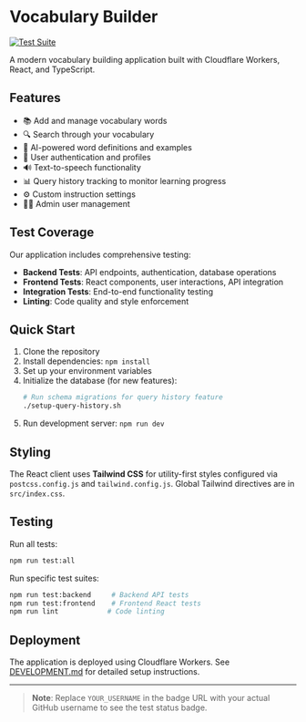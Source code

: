 # Vocabulary Builder

[![Test Suite](https://github.com/YOUR_USERNAME/vocab-app/actions/workflows/test.yml/badge.svg)](https://github.com/YOUR_USERNAME/vocab-app/actions/workflows/test.yml)

A modern vocabulary building application built with Cloudflare Workers, React, and TypeScript.

## Features

- 📚 Add and manage vocabulary words
- 🔍 Search through your vocabulary
- 🎯 AI-powered word definitions and examples
- 👤 User authentication and profiles
- 🔊 Text-to-speech functionality
- 📊 Query history tracking to monitor learning progress
- ⚙️ Custom instruction settings
- 👨‍💼 Admin user management

## Test Coverage

Our application includes comprehensive testing:

- **Backend Tests**: API endpoints, authentication, database operations
- **Frontend Tests**: React components, user interactions, API integration
- **Integration Tests**: End-to-end functionality testing
- **Linting**: Code quality and style enforcement

## Quick Start

1. Clone the repository
2. Install dependencies: `npm install`
3. Set up your environment variables
4. Initialize the database (for new features):
    ```bash
    # Run schema migrations for query history feature
    ./setup-query-history.sh
    ```
5. Run development server: `npm run dev`

## Styling

The React client uses **Tailwind CSS** for utility-first styles configured via
`postcss.config.js` and `tailwind.config.js`. Global Tailwind directives are in
`src/index.css`.

## Testing

Run all tests:

```bash
npm run test:all
```

Run specific test suites:

```bash
npm run test:backend     # Backend API tests
npm run test:frontend    # Frontend React tests
npm run lint            # Code linting
```

## Deployment

The application is deployed using Cloudflare Workers. See [DEVELOPMENT.md](DEVELOPMENT.md) for detailed setup instructions.

---

> **Note**: Replace `YOUR_USERNAME` in the badge URL with your actual GitHub username to see the test status badge.
